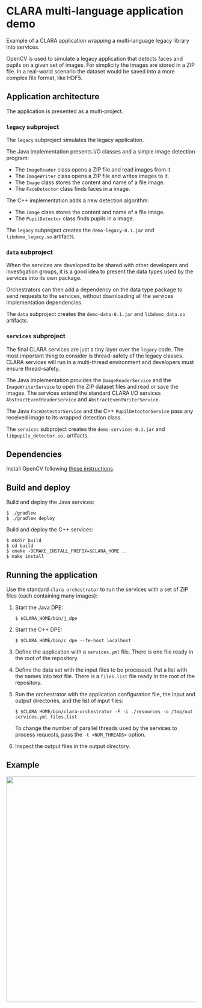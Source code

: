 # CLARA multi-language application demo

Example of a CLARA application wrapping a multi-language legacy library into services.

OpenCV is used to simulate a legacy application that detects faces and pupils
on a given set of images. For simplicity the images are stored in a ZIP file.
In a real-world scenario the dataset would be saved into a more
complex file format, like HDF5.


## Application architecture

The application is presented as a multi-project.

### `legacy` subproject

The `legacy` subproject simulates the legacy application.

The Java implementation presents I/O classes and a simple image detection
program:

  * The `ImageReader` class opens a ZIP file and read images from it.
  * The `ImageWriter` class opens a ZIP file and writes images to it.
  * The `Image` class stores the content and name of a file image.
  * The `FaceDetector` class finds faces in a image.

The C++ implementation adds a new detection algorithm:

  * The `Image` class stores the content and name of a file image.
  * The `PupilDetector` class finds pupils in a image.

The `legacy` subproject creates the `demo-legacy-0.1.jar` and
`libdemo_legacy.so` artifacts.

### `data` subproject

When the services are developed to be shared with other developers and
investigation groups, it is a good idea to present the data types used by the
services into its own package.

Orchestrators can then add a dependency on the data type package to send
requests to the services, without downloading all the services implementation
dependencies.

The `data` subproject creates the `demo-data-0.1.jar` and `libdemo_data.so`
artifacts.

### `services` subproject

The final CLARA services are just a tiny layer over the `legacy` code.
The most important thing to consider is thread-safety of the legacy classes.
CLARA services will run in a multi-thread environment and developers must
ensure thread-safety.

The Java implementation provides the `ImageReaderService` and the
`ImageWriterService` to open the ZIP dataset files and read or save the
images. The services extend the standard CLARA I/O services
`AbstractEventReaderService` and `AbstractEventWriterService`.

The Java `FaceDetectorService` and the C++ `PupilDetectorService` pass any
received image to its wrapped detection class.

The `services` subproject creates the `demo-services-0.1.jar` and
`libpupils_detector.so,` artifacts.


## Dependencies

Install OpenCV following [these instructions][install-opencv-java].

[install-opencv-java]: http://opencv-java-tutorials.readthedocs.io/en/latest/01-installing-opencv-for-java.html


## Build and deploy

Build and deploy the Java services:

    $ ./gradlew
    $ ./gradlew deploy

Build and deploy the C++ services:

    $ mkdir build
    $ cd build
    $ cmake -DCMAKE_INSTALL_PREFIX=$CLARA_HOME ..
    $ make install


## Running the application

Use the standard `clara-orchestrator` to run the services with a set of ZIP
files (each containing many images):

 1. Start the Java DPE:

        $ $CLARA_HOME/bin/j_dpe

 2. Start the C++ DPE:

        $ $CLARA_HOME/bin/c_dpe --fe-host localhost

 3. Define the application with a `services.yml` file.
    There is one file ready in the root of the repository.

 4. Define the data set with the input files to be processed.
    Put a list with the names into text file.
    There is a `files.list` file ready in the root of the repository.

 5. Run the orchestrator with the application configuration file,
    the input and output directories, and the list of input files:

        $ $CLARA_HOME/bin/clara-orchestrator -F -i ./resources -o /tmp/out services.yml files.list

    To change the number of parallel threads used by the services to process
    requests, pass the `-t <NUM_THREADS>` option.

 6. Inspect the output files in the output directory.


## Example

<a href="https://asciinema.org/a/e4k49sl0l92357oinl294xu3a" target="_blank"><img src="https://asciinema.org/a/e4k49sl0l92357oinl294xu3a.png" width="600"/></a>
